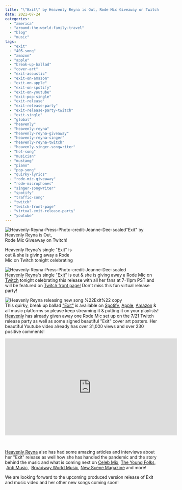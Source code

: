 ```yaml
---
title: "\"Exit\" by Heavenly Reyna is Out, Rode Mic Giveaway on Twitch!"
date: 2021-07-24
categories: 
  - "america"
  - "around-the-world-family-travel"
  - "blog"
  - "music"
tags: 
  - "exit"
  - "405-song"
  - "amazon"
  - "apple"
  - "break-up-ballad"
  - "cover-art"
  - "exit-acoustic"
  - "exit-on-amazon"
  - "exit-on-apple"
  - "exit-on-spotify"
  - "exit-on-youtube"
  - "exit-pop-single"
  - "exit-release"
  - "exit-release-party"
  - "exit-release-party-twitch"
  - "exit-single"
  - "global"
  - "heavenly"
  - "heavenly-reyna"
  - "heavenly-reyna-giveaway"
  - "heavenly-reyna-singer"
  - "heavenly-reyna-twitch"
  - "heavenly-singer-songwriter"
  - "hot-song"
  - "musician"
  - "mustang"
  - "piano"
  - "pop-song"
  - "quirky-lyrics"
  - "rode-mic-giveaway"
  - "rode-microphones"
  - "singer-songwriter"
  - "spotify"
  - "traffic-song"
  - "twitch"
  - "twitch-front-page"
  - "virtual-exit-release-party"
  - "youtube"
---
```


![Heavenly-Reyna-Press-Photo-credit-Jeanne-Dee-scaled](https://pub-ac94b3f306b24c0dba4238943c97f2e1.r2.dev/6a00e5502a950788330278803a8b95200d.jpg)"Exit" by Heavenly Reyna is Out,  
Rode Mic Giveaway on Twitch!  
  
Heavenly Reyna's single "Exit" is  
out & she is giving away a Rode  
Mic on Twitch tonight celebrating

<!--more-->  
![Heavenly-Reyna-Press-Photo-credit-Jeanne-Dee-scaled](https://pub-ac94b3f306b24c0dba4238943c97f2e1.r2.dev/6a00e5502a950788330278803a8bb6200d.jpg)  
[Heavenly Reyna](https://www.heavenlyreyna.com "heavenly reyna ")'s single ["Exit"](https://lnk.to/exitacoustic "Exit acoustic single ") is out & she is giving away a Rode Mic on [Twitch](https://www.twitch.tv/heavenlyreyna "heavenly reyna on twitch") tonight celebrating this release with all her fans at 7-11pm PST and will be featured on [Twitch front page!](https://www.twitch.tv "Twitch ") Don't miss this fun virtual release party!  
  
![Heavenly Reyna releasing new song %22Exit%22 copy](https://pub-ac94b3f306b24c0dba4238943c97f2e1.r2.dev/6a00e5502a95078833026bdee2b07a200c.jpg)  
This quirky, break up ballad ["Exit"](https://lnk.to/exitacoustic) is available on [Spotify](spoti.fi/3iyH49Q), [Apple](apple.co/2UoLgRJ%20), [Amazon](amzn.to/36NHu6X) & all music platforms so please keep streaming it & putting it on your playlists! [Heavenly](https://www.instagram.com/heavenly.reyna/) has already given away one Rode Mic set up on the 7/21 Twitch release party as well as some signed beautiful "Exit" cover art posters. Her beautiful Youtube video already has over 31,000 views and over 230 positive comments!  
  

<iframe allow="accelerometer; autoplay; clipboard-write; encrypted-media; gyroscope; picture-in-picture" allowfullscreen frameborder="0" height="315" src="https://www.youtube.com/embed/NZVRUA1FzCs" title="YouTube video player" width="560"></iframe>

   
  
[Heavenly Reyna](https://www.linkedin.com/in/heavenlyreyna/ "Heavenly reyna on linkedin ") also has had some amazing articles and interviews about her "Exit" release as well how she has handled the pandemic and the story behind the music and what is coming next on [Celeb Mix](https://celebmix.com/interview-heavenly-reyna-explores-the-traffic-jam-of-relationships-in-her-new-single-exit/ "heavenly reyna exit release"), [The Young Folks](https://www.theyoungfolks.com/music/156189/heavenly-reyna-interview/ "heavenly reyna  interview"),  [Anti Music,](https://www.antimusic.com/news/2021/July/21Singled_Out-_Heavenly_Reynas_EXIT_Acoustic.shtml "heavenly reyna \"Exit\" release")  [Broadway World Music,](https://www.broadwayworld.com/bwwmusic/article/Heavenly-Reyna-Releases-Acoustic-Version-of-Upcoming-Single-EXIT-20210721 "Heavenly reyna \"exit\" release ") [New Scene Magazine](https://newscenemagazine.com/2021/07/singer-heavenly-reyna-talks-quarantine-projects-twitch-and-new-single-exit/ "heavenly reyna new release 'Exit\"") and more!   
  
We are looking forward to the upcoming produced version release of Exit and music video and her other new songs coming soon!
